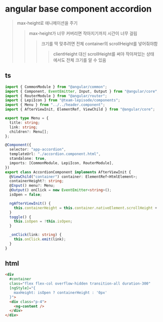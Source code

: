 # angular base component accordion

> max-height로 애니메이션을 주기
>
> > max-height가 너무 커버리면 작아지기까지 시간이 너무 걸림
> >
> > > 크기를 딱 맞추려면 전체 container의 scrollHeight를 넣어줘야함
> > >
> > > > clientHeight 대신 scrollHeight를 써야 작아져있는 상태에서도 전체 크기를 알 수 있음

## ts

```ts
import { CommonModule } from "@angular/common";
import { Component, EventEmitter, Input, Output } from "@angular/core";
import { RouterModule } from "@angular/router";
import { LepiIcon } from "@team-lepisode/components";
import { Menu } from "../../header.component";
import { AfterViewInit, ElementRef, ViewChild } from "@angular/core";

export type Menu = {
  title: string;
  link: string;
  children?: Menu[];
};

@Component({
  selector: "app-accordion",
  templateUrl: "./accordion.component.html",
  standalone: true,
  imports: [CommonModule, LepiIcon, RouterModule],
})
export class AccordionComponent implements AfterViewInit {
  @ViewChild("container") container: ElementRef<HtmlElement>;
  containerHeight?: string;
  @Input() menu?: Menu;
  @Output() onClick = new EventEmitter<string>();
  isOpen = false;

  ngAfterViewInit() {
    this.containerHeight = this.container.nativeElement.scrollHeight + "px";
  }
  toggle() {
    this.isOpen = !this.isOpen;
  }

  _onClick(link: string) {
    this.onClick.emit(link);
  }
}
```

## html

```html
<div
  #container
  class="flex flex-col overflow-hidden transition-all duration-300"
  [ngStyle]="{
    maxHeight: isOpen ? containerHeight : '0px'
  }">
  <div class="p-4">
    <ng-content />
  </div>
</div>
```
